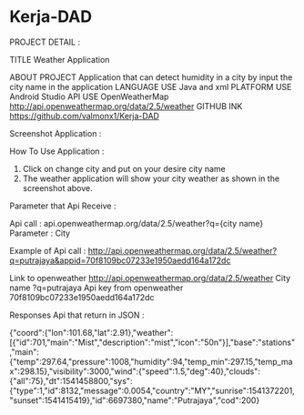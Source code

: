 # Kerja-DAD
PROJECT DETAIL :

TITLE	Weather Application

ABOUT PROJECT 	Application that can detect humidity in a city by input the city name in the application
LANGUAGE USE 	  Java and xml
PLATFORM USE 	  Android Studio 
API USE 	      OpenWeatherMap
                http://api.openweathermap.org/data/2.5/weather
GITHUB INK	    https://github.com/valmonx1/Kerja-DAD


Screenshot Application :

















How To Use Application :

1. Click on change city and put on your desire city name 
2. The weather application will show your city weather as shown in the screenshot 
above.


Parameter that Api Receive : 

Api call :
api.openweathermap.org/data/2.5/weather?q={city name}
Parameter : 
City


Example of Api call :
http://api.openweathermap.org/data/2.5/weather?q=putrajaya&appid=70f8109bc07233e1950aedd164a172dc

Link to openweather	http://api.openweathermap.org/data/2.5/weather
City name 	?q=putrajaya
Api key from openweather 	70f8109bc07233e1950aedd164a172dc


Responses Api that return in JSON :

{"coord":{"lon":101.68,"lat":2.91},"weather":[{"id":701,"main":"Mist","description":"mist","icon":"50n"}],"base":"stations","main":{"temp":297.64,"pressure":1008,"humidity":94,"temp_min":297.15,"temp_max":298.15},"visibility":3000,"wind":{"speed":1.5,"deg":40},"clouds":{"all":75},"dt":1541458800,"sys":{"type":1,"id":8132,"message":0.0054,"country":"MY","sunrise":1541372201,"sunset":1541415419},"id":6697380,"name":"Putrajaya","cod":200}
